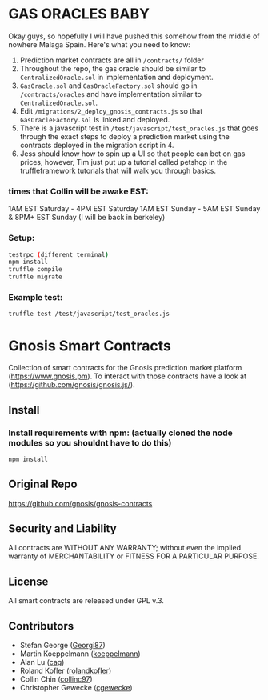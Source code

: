 # GAS ORACLES BABY
Okay guys, so hopefully I will have pushed this somehow from the middle of nowhere Malaga Spain.
Here's what you need to know:
1. Prediction market contracts are all in `/contracts/` folder
2. Throughout the repo, the gas oracle should be similar to `CentralizedOracle.sol` in implementation and deployment.
3. `GasOracle.sol` and `GasOracleFactory.sol` should go in `/contracts/oracles` and have implementation similar to `CentralizedOracle.sol`.
4. Edit `/migrations/2_deploy_gnosis_contracts.js` so that `GasOracleFactory.sol` is linked and deployed.
5. There is a javascript test in `/test/javascript/test_oracles.js` that goes through the exact steps to deploy a prediction market using the contracts deployed in the migration script in 4.
6. Jess should know how to spin up a UI so that people can bet on gas prices, however, Tim just put up a tutorial called petshop in the truffleframework tutorials that will walk you through basics.

### times that Collin will be awake EST:
1AM EST Saturday - 4PM EST Saturday
1AM EST Sunday - 5AM EST Sunday  &  8PM+ EST Sunday (I will be back in berkeley)

### Setup:
```bash
testrpc (different terminal)
npm install
truffle compile
truffle migrate
```

### Example test:
`truffle test /test/javascript/test_oracles.js`

Gnosis Smart Contracts
======================

Collection of smart contracts for the Gnosis prediction market platform (https://www.gnosis.pm).
To interact with those contracts have a look at (https://github.com/gnosis/gnosis.js/).

Install
-------
### Install requirements with npm: (actually cloned the node modules so you shouldnt have to do this)

```bash
npm install
```

Original Repo
--------------------
https://github.com/gnosis/gnosis-contracts

Security and Liability
----------------------
All contracts are WITHOUT ANY WARRANTY; without even the implied warranty of MERCHANTABILITY or FITNESS FOR A PARTICULAR PURPOSE.

License
-------
All smart contracts are released under GPL v.3.

Contributors
------------
- Stefan George ([Georgi87](https://github.com/Georgi87))
- Martin Koeppelmann ([koeppelmann](https://github.com/koeppelmann))
- Alan Lu ([cag](https://github.com/cag))
- Roland Kofler ([rolandkofler](https://github.com/rolandkofler))
- Collin Chin ([collinc97](https://github.com/collinc97))
- Christopher Gewecke ([cgewecke](https://github.com/cgewecke))
